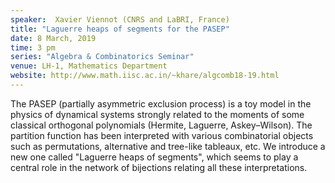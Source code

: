 ```yaml
---
speaker:  Xavier Viennot (CNRS and LaBRI, France)
title: "Laguerre heaps of segments for the PASEP"
date: 8 March, 2019
time: 3 pm
series: "Algebra & Combinatorics Seminar"
venue: LH-1, Mathematics Department
website: http://www.math.iisc.ac.in/~khare/algcomb18-19.html
---
```


The PASEP (partially asymmetric exclusion process) is a toy
model in the physics of dynamical systems strongly related
to the moments of some classical orthogonal polynomials
(Hermite, Laguerre, Askey–Wilson). The partition function
has been interpreted with various combinatorial objects such
as permutations, alternative and tree-like tableaux, etc. We
introduce a new one called "Laguerre heaps of segments", which
seems to play a central role in the network of bijections
relating all these interpretations.
